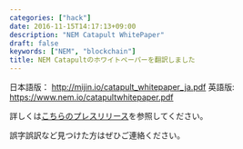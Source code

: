 ```yaml
---
categories: ["hack"]
date: 2016-11-15T14:17:13+09:00
description: "NEM Catapult WhitePaper"
draft: false
keywords: ["NEM", "blockchain"]
title: NEM Catapultのホワイトペーパーを翻訳しました
---
```


日本語版： http://mijin.io/catapult_whitepaper_ja.pdf
英語版: https://www.nem.io/catapultwhitepaper.pdf

詳しくは[こちらのプレスリリース](http://prtimes.jp/main/html/rd/p/000000047.000012906.html)を参照してください。

誤字誤訳など見つけた方はぜひご連絡ください。
